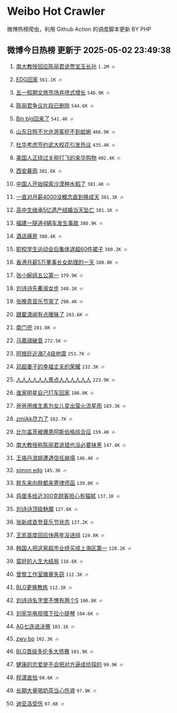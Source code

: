 # Weibo Hot Crawler 



微博热榜爬虫，利用 Github Action 的调度脚本更新 BY PHP 


## 微博今日热榜 更新于 2025-05-02 23:49:38 
1. [南大教授回应陈丽君说贾宝玉长孙](https://s.weibo.com/weibo?q=%23%E5%8D%97%E5%A4%A7%E6%95%99%E6%8E%88%E5%9B%9E%E5%BA%94%E9%99%88%E4%B8%BD%E5%90%9B%E8%AF%B4%E8%B4%BE%E5%AE%9D%E7%8E%89%E9%95%BF%E5%AD%99%23&t=31&band_rank=1&Refer=top) `1.2M 🔥` 

1. [EDG回家](https://s.weibo.com/weibo?q=EDG%E5%9B%9E%E5%AE%B6&t=31&band_rank=2&Refer=top) `561.1K 🔥` 

1. [五一假期文旅市场井喷式增长](https://s.weibo.com/weibo?q=%23%E4%BA%94%E4%B8%80%E5%81%87%E6%9C%9F%E6%96%87%E6%97%85%E5%B8%82%E5%9C%BA%E4%BA%95%E5%96%B7%E5%BC%8F%E5%A2%9E%E9%95%BF%23&t=31&band_rank=3&Refer=top) `546.9K 🔥` 

1. [陈丽君争议片段已删除](https://s.weibo.com/weibo?q=%23%E9%99%88%E4%B8%BD%E5%90%9B%E4%BA%89%E8%AE%AE%E7%89%87%E6%AE%B5%E5%B7%B2%E5%88%A0%E9%99%A4%23&t=31&band_rank=4&Refer=top) `544.6K 🔥` 

1. [Bin blg回来了](https://s.weibo.com/weibo?q=Bin%20blg%E5%9B%9E%E6%9D%A5%E4%BA%86&t=31&band_rank=5&Refer=top) `541.4K 🔥` 

1. [山东日照不允许游客挖不到蛤蜊](https://s.weibo.com/weibo?q=%23%E5%B1%B1%E4%B8%9C%E6%97%A5%E7%85%A7%E4%B8%8D%E5%85%81%E8%AE%B8%E6%B8%B8%E5%AE%A2%E6%8C%96%E4%B8%8D%E5%88%B0%E8%9B%A4%E8%9C%8A%23&t=31&band_rank=6&Refer=top) `466.9K 🔥` 

1. [杜华考虑签约武大校花引发热议](https://s.weibo.com/weibo?q=%E6%9D%9C%E5%8D%8E%E8%80%83%E8%99%91%E7%AD%BE%E7%BA%A6%E6%AD%A6%E5%A4%A7%E6%A0%A1%E8%8A%B1%E5%BC%95%E5%8F%91%E7%83%AD%E8%AE%AE&t=31&band_rank=7&Refer=top) `435.4K 🔥` 

1. [美国人正绕过关税打飞的来华购物](https://s.weibo.com/weibo?q=%23%E7%BE%8E%E5%9B%BD%E4%BA%BA%E6%AD%A3%E7%BB%95%E8%BF%87%E5%85%B3%E7%A8%8E%E6%89%93%E9%A3%9E%E7%9A%84%E6%9D%A5%E5%8D%8E%E8%B4%AD%E7%89%A9%23&t=31&band_rank=8&Refer=top) `402.4K 🔥` 

1. [西安暴雨](https://s.weibo.com/weibo?q=%E8%A5%BF%E5%AE%89%E6%9A%B4%E9%9B%A8&t=31&band_rank=9&Refer=top) `381.6K 🔥` 

1. [中国人开始探索沙漠种水稻了](https://s.weibo.com/weibo?q=%23%E4%B8%AD%E5%9B%BD%E4%BA%BA%E5%BC%80%E5%A7%8B%E6%8E%A2%E7%B4%A2%E6%B2%99%E6%BC%A0%E7%A7%8D%E6%B0%B4%E7%A8%BB%E4%BA%86%23&t=31&band_rank=10&Refer=top) `381.4K 🔥` 

1. [一直对月薪4000没概念直到换成天](https://s.weibo.com/weibo?q=%E4%B8%80%E7%9B%B4%E5%AF%B9%E6%9C%88%E8%96%AA4000%E6%B2%A1%E6%A6%82%E5%BF%B5%E7%9B%B4%E5%88%B0%E6%8D%A2%E6%88%90%E5%A4%A9&t=31&band_rank=11&Refer=top) `381.1K 🔥` 

1. [高中生继承5亿遗产结婚当天坠亡](https://s.weibo.com/weibo?q=%23%E9%AB%98%E4%B8%AD%E7%94%9F%E7%BB%A7%E6%89%BF5%E4%BA%BF%E9%81%97%E4%BA%A7%E7%BB%93%E5%A9%9A%E5%BD%93%E5%A4%A9%E5%9D%A0%E4%BA%A1%23&t=31&band_rank=12&Refer=top) `381.1K 🔥` 

1. [福建一隧道4辆车发生事故](https://s.weibo.com/weibo?q=%23%E7%A6%8F%E5%BB%BA%E4%B8%80%E9%9A%A7%E9%81%934%E8%BE%86%E8%BD%A6%E5%8F%91%E7%94%9F%E4%BA%8B%E6%95%85%23&t=31&band_rank=13&Refer=top) `380.9K 🔥` 

1. [酒店痛房](https://s.weibo.com/weibo?q=%E9%85%92%E5%BA%97%E7%97%9B%E6%88%BF&t=31&band_rank=14&Refer=top) `380.4K 🔥` 

1. [职校学生运动会后集体退超60件裙子](https://s.weibo.com/weibo?q=%23%E8%81%8C%E6%A0%A1%E5%AD%A6%E7%94%9F%E8%BF%90%E5%8A%A8%E4%BC%9A%E5%90%8E%E9%9B%86%E4%BD%93%E9%80%80%E8%B6%8560%E4%BB%B6%E8%A3%99%E5%AD%90%23&t=31&band_rank=15&Refer=top) `380.2K 🔥` 

1. [香港月薪5万董事长女助理的一天](https://s.weibo.com/weibo?q=%E9%A6%99%E6%B8%AF%E6%9C%88%E8%96%AA5%E4%B8%87%E8%91%A3%E4%BA%8B%E9%95%BF%E5%A5%B3%E5%8A%A9%E7%90%86%E7%9A%84%E4%B8%80%E5%A4%A9&t=31&band_rank=16&Refer=top) `380.0K 🔥` 

1. [张小婉组五公第一](https://s.weibo.com/weibo?q=%23%E5%BC%A0%E5%B0%8F%E5%A9%89%E7%BB%84%E4%BA%94%E5%85%AC%E7%AC%AC%E4%B8%80%23&t=31&band_rank=17&Refer=top) `379.9K 🔥` 

1. [刘诗诗先秦淑女步](https://s.weibo.com/weibo?q=%23%E5%88%98%E8%AF%97%E8%AF%97%E5%85%88%E7%A7%A6%E6%B7%91%E5%A5%B3%E6%AD%A5%23&t=31&band_rank=18&Refer=top) `348.1K 🔥` 

1. [张晚意音乐节哭了](https://s.weibo.com/weibo?q=%23%E5%BC%A0%E6%99%9A%E6%84%8F%E9%9F%B3%E4%B9%90%E8%8A%82%E5%93%AD%E4%BA%86%23&t=31&band_rank=19&Refer=top) `298.4K 🔥` 

1. [跟翟潇闻有点暧昧了](https://s.weibo.com/weibo?q=%E8%B7%9F%E7%BF%9F%E6%BD%87%E9%97%BB%E6%9C%89%E7%82%B9%E6%9A%A7%E6%98%A7%E4%BA%86&t=31&band_rank=20&Refer=top) `283.6K 🔥` 

1. [南门兜](https://s.weibo.com/weibo?q=%E5%8D%97%E9%97%A8%E5%85%9C&t=31&band_rank=21&Refer=top) `281.8K 🔥` 

1. [马嘉祺破音](https://s.weibo.com/weibo?q=%23%E9%A9%AC%E5%98%89%E7%A5%BA%E7%A0%B4%E9%9F%B3%23&t=31&band_rank=22&Refer=top) `272.5K 🔥` 

1. [阿根廷近海7.4级地震](https://s.weibo.com/weibo?q=%23%E9%98%BF%E6%A0%B9%E5%BB%B7%E8%BF%91%E6%B5%B77.4%E7%BA%A7%E5%9C%B0%E9%9C%87%23&t=31&band_rank=23&Refer=top) `253.7K 🔥` 

1. [邓超妻子的幸福丈夫的荣耀](https://s.weibo.com/weibo?q=%E9%82%93%E8%B6%85%E5%A6%BB%E5%AD%90%E7%9A%84%E5%B9%B8%E7%A6%8F%E4%B8%88%E5%A4%AB%E7%9A%84%E8%8D%A3%E8%80%80&t=31&band_rank=24&Refer=top) `232.3K 🔥` 

1. [人人人人人人景点人人人人人人](https://s.weibo.com/weibo?q=%23%E4%BA%BA%E4%BA%BA%E4%BA%BA%E4%BA%BA%E4%BA%BA%E4%BA%BA%E6%99%AF%E7%82%B9%E4%BA%BA%E4%BA%BA%E4%BA%BA%E4%BA%BA%E4%BA%BA%E4%BA%BA%23&t=31&band_rank=25&Refer=top) `223.9K 🔥` 

1. [谁家明星自己打车回家](https://s.weibo.com/weibo?q=%E8%B0%81%E5%AE%B6%E6%98%8E%E6%98%9F%E8%87%AA%E5%B7%B1%E6%89%93%E8%BD%A6%E5%9B%9E%E5%AE%B6&t=31&band_rank=26&Refer=top) `186.0K 🔥` 

1. [爸爸用维生素为女儿变出萤火流星雨](https://s.weibo.com/weibo?q=%23%E7%88%B8%E7%88%B8%E7%94%A8%E7%BB%B4%E7%94%9F%E7%B4%A0%E4%B8%BA%E5%A5%B3%E5%84%BF%E5%8F%98%E5%87%BA%E8%90%A4%E7%81%AB%E6%B5%81%E6%98%9F%E9%9B%A8%23&t=31&band_rank=27&Refer=top) `183.3K 🔥` 

1. [zmjjkk尽力了](https://s.weibo.com/weibo?q=zmjjkk%E5%B0%BD%E5%8A%9B%E4%BA%86&t=31&band_rank=28&Refer=top) `182.7K 🔥` 

1. [比尔盖茨被爆患阿斯伯格综合征](https://s.weibo.com/weibo?q=%23%E6%AF%94%E5%B0%94%E7%9B%96%E8%8C%A8%E8%A2%AB%E7%88%86%E6%82%A3%E9%98%BF%E6%96%AF%E4%BC%AF%E6%A0%BC%E7%BB%BC%E5%90%88%E5%BE%81%23&t=31&band_rank=29&Refer=top) `159.4K 🔥` 

1. [南大教授称陈丽君说错也没必要抹黑](https://s.weibo.com/weibo?q=%23%E5%8D%97%E5%A4%A7%E6%95%99%E6%8E%88%E7%A7%B0%E9%99%88%E4%B8%BD%E5%90%9B%E8%AF%B4%E9%94%99%E4%B9%9F%E6%B2%A1%E5%BF%85%E8%A6%81%E6%8A%B9%E9%BB%91%23&t=31&band_rank=30&Refer=top) `147.4K 🔥` 

1. [王珞丹浪姐遭遇信任崩塌](https://s.weibo.com/weibo?q=%E7%8E%8B%E7%8F%9E%E4%B8%B9%E6%B5%AA%E5%A7%90%E9%81%AD%E9%81%87%E4%BF%A1%E4%BB%BB%E5%B4%A9%E5%A1%8C&t=31&band_rank=31&Refer=top) `146.4K 🔥` 

1. [simon edg](https://s.weibo.com/weibo?q=simon%20edg&t=31&band_rank=32&Refer=top) `145.3K 🔥` 

1. [胖东来向胖都来寄律师函](https://s.weibo.com/weibo?q=%23%E8%83%96%E4%B8%9C%E6%9D%A5%E5%90%91%E8%83%96%E9%83%BD%E6%9D%A5%E5%AF%84%E5%BE%8B%E5%B8%88%E5%87%BD%23&t=31&band_rank=33&Refer=top) `139.8K 🔥` 

1. [鸡蛋多给近300克顾客担心有猫腻](https://s.weibo.com/weibo?q=%23%E9%B8%A1%E8%9B%8B%E5%A4%9A%E7%BB%99%E8%BF%91300%E5%85%8B%E9%A1%BE%E5%AE%A2%E6%8B%85%E5%BF%83%E6%9C%89%E7%8C%AB%E8%85%BB%23&t=31&band_rank=34&Refer=top) `137.1K 🔥` 

1. [刘诗诗顶级魅魔](https://s.weibo.com/weibo?q=%23%E5%88%98%E8%AF%97%E8%AF%97%E9%A1%B6%E7%BA%A7%E9%AD%85%E9%AD%94%23&t=31&band_rank=35&Refer=top) `127.6K 🔥` 

1. [张新成首登音乐节状态](https://s.weibo.com/weibo?q=%E5%BC%A0%E6%96%B0%E6%88%90%E9%A6%96%E7%99%BB%E9%9F%B3%E4%B9%90%E8%8A%82%E7%8A%B6%E6%80%81&t=31&band_rank=36&Refer=top) `127.2K 🔥` 

1. [王凯首度回应快两年没进组](https://s.weibo.com/weibo?q=%23%E7%8E%8B%E5%87%AF%E9%A6%96%E5%BA%A6%E5%9B%9E%E5%BA%94%E5%BF%AB%E4%B8%A4%E5%B9%B4%E6%B2%A1%E8%BF%9B%E7%BB%84%23&t=31&band_rank=37&Refer=top) `124.8K 🔥` 

1. [韩国人把这家超市业绩买成上海区第一](https://s.weibo.com/weibo?q=%23%E9%9F%A9%E5%9B%BD%E4%BA%BA%E6%8A%8A%E8%BF%99%E5%AE%B6%E8%B6%85%E5%B8%82%E4%B8%9A%E7%BB%A9%E4%B9%B0%E6%88%90%E4%B8%8A%E6%B5%B7%E5%8C%BA%E7%AC%AC%E4%B8%80%23&t=31&band_rank=38&Refer=top) `120.2K 🔥` 

1. [蛮好的人生大结局](https://s.weibo.com/weibo?q=%E8%9B%AE%E5%A5%BD%E7%9A%84%E4%BA%BA%E7%94%9F%E5%A4%A7%E7%BB%93%E5%B1%80&t=31&band_rank=39&Refer=top) `116.6K 🔥` 

1. [曾黎工作室徽章失窃](https://s.weibo.com/weibo?q=%E6%9B%BE%E9%BB%8E%E5%B7%A5%E4%BD%9C%E5%AE%A4%E5%BE%BD%E7%AB%A0%E5%A4%B1%E7%AA%83&t=31&band_rank=40&Refer=top) `112.3K 🔥` 

1. [BLG更换教练](https://s.weibo.com/weibo?q=%23BLG%E6%9B%B4%E6%8D%A2%E6%95%99%E7%BB%83%23&t=31&band_rank=41&Refer=top) `112.1K 🔥` 

1. [刘诗诗名字里不愧有两个S](https://s.weibo.com/weibo?q=%E5%88%98%E8%AF%97%E8%AF%97%E5%90%8D%E5%AD%97%E9%87%8C%E4%B8%8D%E6%84%A7%E6%9C%89%E4%B8%A4%E4%B8%AAS&t=31&band_rank=42&Refer=top) `106.8K 🔥` 

1. [刘宪华电视塔下拉小提琴](https://s.weibo.com/weibo?q=%E5%88%98%E5%AE%AA%E5%8D%8E%E7%94%B5%E8%A7%86%E5%A1%94%E4%B8%8B%E6%8B%89%E5%B0%8F%E6%8F%90%E7%90%B4&t=31&band_rank=43&Refer=top) `104.6K 🔥` 

1. [AG七连进决赛](https://s.weibo.com/weibo?q=%23AG%E4%B8%83%E8%BF%9E%E8%BF%9B%E5%86%B3%E8%B5%9B%23&t=31&band_rank=44&Refer=top) `103.1K 🔥` 

1. [zwy bp](https://s.weibo.com/weibo?q=zwy%20bp&t=31&band_rank=45&Refer=top) `102.3K 🔥` 

1. [BLG晋级多伦多大师赛](https://s.weibo.com/weibo?q=%23BLG%E6%99%8B%E7%BA%A7%E5%A4%9A%E4%BC%A6%E5%A4%9A%E5%A4%A7%E5%B8%88%E8%B5%9B%23&t=31&band_rank=46&Refer=top) `101.9K 🔥` 

1. [健康的恋爱是不会把对方逼成侦探的](https://s.weibo.com/weibo?q=%23%E5%81%A5%E5%BA%B7%E7%9A%84%E6%81%8B%E7%88%B1%E6%98%AF%E4%B8%8D%E4%BC%9A%E6%8A%8A%E5%AF%B9%E6%96%B9%E9%80%BC%E6%88%90%E4%BE%A6%E6%8E%A2%E7%9A%84%23&t=31&band_rank=47&Refer=top) `99.9K 🔥` 

1. [程潇直拍](https://s.weibo.com/weibo?q=%E7%A8%8B%E6%BD%87%E7%9B%B4%E6%8B%8D&t=31&band_rank=48&Refer=top) `98.6K 🔥` 

1. [长期大量喝奶茶当心伤肾](https://s.weibo.com/weibo?q=%23%E9%95%BF%E6%9C%9F%E5%A4%A7%E9%87%8F%E5%96%9D%E5%A5%B6%E8%8C%B6%E5%BD%93%E5%BF%83%E4%BC%A4%E8%82%BE%23&t=31&band_rank=49&Refer=top) `97.9K 🔥` 

1. [迪亚洛受伤](https://s.weibo.com/weibo?q=%E8%BF%AA%E4%BA%9A%E6%B4%9B%E5%8F%97%E4%BC%A4&t=31&band_rank=50&Refer=top) `97.6K 🔥` 

